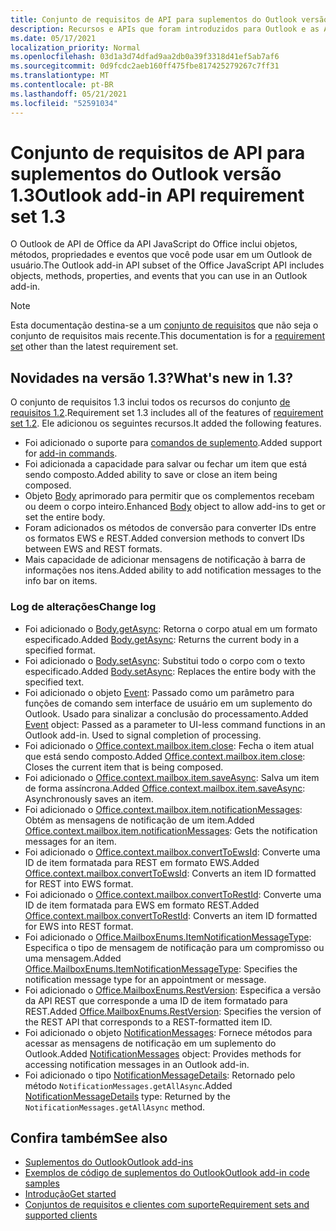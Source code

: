 ```yaml
---
title: Conjunto de requisitos de API para suplementos do Outlook versão 1.3
description: Recursos e APIs que foram introduzidos para Outlook e as APIs JavaScript Office como parte da API de Caixa de Correio 1.3.
ms.date: 05/17/2021
localization_priority: Normal
ms.openlocfilehash: 03d1a3d74dfad9aa2db0a39f3318d41ef5ab7af6
ms.sourcegitcommit: 0d9fcdc2aeb160ff475fbe817425279267c7ff31
ms.translationtype: MT
ms.contentlocale: pt-BR
ms.lasthandoff: 05/21/2021
ms.locfileid: "52591034"
---
```

# <a name="outlook-add-in-api-requirement-set-13"></a><span data-ttu-id="c27de-103">Conjunto de requisitos de API para suplementos do Outlook versão 1.3</span><span class="sxs-lookup"><span data-stu-id="c27de-103">Outlook add-in API requirement set 1.3</span></span>

<span data-ttu-id="c27de-104">O Outlook de API de Office da API JavaScript do Office inclui objetos, métodos, propriedades e eventos que você pode usar em um Outlook de usuário.</span><span class="sxs-lookup"><span data-stu-id="c27de-104">The Outlook add-in API subset of the Office JavaScript API includes objects, methods, properties, and events that you can use in an Outlook add-in.</span></span>

> [!NOTE]
> <span data-ttu-id="c27de-105">Esta documentação destina-se a um [conjunto de requisitos](../../requirement-sets/outlook-api-requirement-sets.md) que não seja o conjunto de requisitos mais recente.</span><span class="sxs-lookup"><span data-stu-id="c27de-105">This documentation is for a [requirement set](../../requirement-sets/outlook-api-requirement-sets.md) other than the latest requirement set.</span></span>

## <a name="whats-new-in-13"></a><span data-ttu-id="c27de-106">Novidades na versão 1.3?</span><span class="sxs-lookup"><span data-stu-id="c27de-106">What's new in 1.3?</span></span>

<span data-ttu-id="c27de-107">O conjunto de requisitos 1.3 inclui todos os recursos do conjunto [de requisitos 1.2](../requirement-set-1.2/outlook-requirement-set-1.2.md).</span><span class="sxs-lookup"><span data-stu-id="c27de-107">Requirement set 1.3 includes all of the features of [requirement set 1.2](../requirement-set-1.2/outlook-requirement-set-1.2.md).</span></span> <span data-ttu-id="c27de-108">Ele adicionou os seguintes recursos.</span><span class="sxs-lookup"><span data-stu-id="c27de-108">It added the following features.</span></span>

- <span data-ttu-id="c27de-109">Foi adicionado o suporte para [comandos de suplemento](../../../outlook/add-in-commands-for-outlook.md).</span><span class="sxs-lookup"><span data-stu-id="c27de-109">Added support for [add-in commands](../../../outlook/add-in-commands-for-outlook.md).</span></span>
- <span data-ttu-id="c27de-110">Foi adicionada a capacidade para salvar ou fechar um item que está sendo composto.</span><span class="sxs-lookup"><span data-stu-id="c27de-110">Added ability to save or close an item being composed.</span></span>
- <span data-ttu-id="c27de-111">Objeto [Body](/javascript/api/outlook/office.body?view=outlook-js-1.3&preserve-view=true) aprimorado para permitir que os complementos recebam ou deem o corpo inteiro.</span><span class="sxs-lookup"><span data-stu-id="c27de-111">Enhanced [Body](/javascript/api/outlook/office.body?view=outlook-js-1.3&preserve-view=true) object to allow add-ins to get or set the entire body.</span></span>
- <span data-ttu-id="c27de-112">Foram adicionados os métodos de conversão para converter IDs entre os formatos EWS e REST.</span><span class="sxs-lookup"><span data-stu-id="c27de-112">Added conversion methods to convert IDs between EWS and REST formats.</span></span>
- <span data-ttu-id="c27de-113">Mais capacidade de adicionar mensagens de notificação à barra de informações nos itens.</span><span class="sxs-lookup"><span data-stu-id="c27de-113">Added ability to add notification messages to the info bar on items.</span></span>

### <a name="change-log"></a><span data-ttu-id="c27de-114">Log de alterações</span><span class="sxs-lookup"><span data-stu-id="c27de-114">Change log</span></span>

- <span data-ttu-id="c27de-115">Foi adicionado o [Body.getAsync](/javascript/api/outlook/office.body?view=outlook-js-1.3&preserve-view=true#getasync-coerciontype--options--callback-): Retorna o corpo atual em um formato especificado.</span><span class="sxs-lookup"><span data-stu-id="c27de-115">Added [Body.getAsync](/javascript/api/outlook/office.body?view=outlook-js-1.3&preserve-view=true#getasync-coerciontype--options--callback-): Returns the current body in a specified format.</span></span>
- <span data-ttu-id="c27de-116">Foi adicionado o [Body.setAsync](/javascript/api/outlook/office.body?view=outlook-js-1.3&preserve-view=true#setasync-data--options--callback-): Substitui todo o corpo com o texto especificado.</span><span class="sxs-lookup"><span data-stu-id="c27de-116">Added [Body.setAsync](/javascript/api/outlook/office.body?view=outlook-js-1.3&preserve-view=true#setasync-data--options--callback-): Replaces the entire body with the specified text.</span></span>
- <span data-ttu-id="c27de-p102">Foi adicionado o objeto [Event](/javascript/api/office/office.addincommands.event): Passado como um parâmetro para funções de comando sem interface de usuário em um suplemento do Outlook. Usado para sinalizar a conclusão do processamento.</span><span class="sxs-lookup"><span data-stu-id="c27de-p102">Added [Event](/javascript/api/office/office.addincommands.event) object: Passed as a parameter to UI-less command functions in an Outlook add-in. Used to signal completion of processing.</span></span>
- <span data-ttu-id="c27de-119">Foi adicionado o [Office.context.mailbox.item.close](office.context.mailbox.item.md#methods): Fecha o item atual que está sendo composto.</span><span class="sxs-lookup"><span data-stu-id="c27de-119">Added [Office.context.mailbox.item.close](office.context.mailbox.item.md#methods): Closes the current item that is being composed.</span></span>
- <span data-ttu-id="c27de-120">Foi adicionado o [Office.context.mailbox.item.saveAsync](office.context.mailbox.item.md#methods): Salva um item de forma assíncrona.</span><span class="sxs-lookup"><span data-stu-id="c27de-120">Added [Office.context.mailbox.item.saveAsync](office.context.mailbox.item.md#methods): Asynchronously saves an item.</span></span>
- <span data-ttu-id="c27de-121">Foi adicionado o [Office.context.mailbox.item.notificationMessages](office.context.mailbox.item.md#properties): Obtém as mensagens de notificação de um item.</span><span class="sxs-lookup"><span data-stu-id="c27de-121">Added [Office.context.mailbox.item.notificationMessages](office.context.mailbox.item.md#properties): Gets the notification messages for an item.</span></span>
- <span data-ttu-id="c27de-122">Foi adicionado o [Office.context.mailbox.convertToEwsId](office.context.mailbox.md#methods): Converte uma ID de item formatada para REST em formato EWS.</span><span class="sxs-lookup"><span data-stu-id="c27de-122">Added [Office.context.mailbox.convertToEwsId](office.context.mailbox.md#methods): Converts an item ID formatted for REST into EWS format.</span></span>
- <span data-ttu-id="c27de-123">Foi adicionado o [Office.context.mailbox.convertToRestId](office.context.mailbox.md#methods): Converte uma ID de item formatada para EWS em formato REST.</span><span class="sxs-lookup"><span data-stu-id="c27de-123">Added [Office.context.mailbox.convertToRestId](office.context.mailbox.md#methods): Converts an item ID formatted for EWS into REST format.</span></span>
- <span data-ttu-id="c27de-124">Foi adicionado o [Office.MailboxEnums.ItemNotificationMessageType](/javascript/api/outlook/office.mailboxenums.itemnotificationmessagetype?view=outlook-js-1.3&preserve-view=true): Especifica o tipo de mensagem de notificação para um compromisso ou uma mensagem.</span><span class="sxs-lookup"><span data-stu-id="c27de-124">Added [Office.MailboxEnums.ItemNotificationMessageType](/javascript/api/outlook/office.mailboxenums.itemnotificationmessagetype?view=outlook-js-1.3&preserve-view=true): Specifies the notification message type for an appointment or message.</span></span>
- <span data-ttu-id="c27de-125">Foi adicionado o [Office.MailboxEnums.RestVersion](/javascript/api/outlook/office.mailboxenums.restversion?view=outlook-js-1.3&preserve-view=true): Especifica a versão da API REST que corresponde a uma ID de item formatado para REST.</span><span class="sxs-lookup"><span data-stu-id="c27de-125">Added [Office.MailboxEnums.RestVersion](/javascript/api/outlook/office.mailboxenums.restversion?view=outlook-js-1.3&preserve-view=true): Specifies the version of the REST API that corresponds to a REST-formatted item ID.</span></span>
- <span data-ttu-id="c27de-126">Foi adicionado o objeto [NotificationMessages](/javascript/api/outlook/office.notificationmessages?view=outlook-js-1.3&preserve-view=true): Fornece métodos para acessar as mensagens de notificação em um suplemento do Outlook.</span><span class="sxs-lookup"><span data-stu-id="c27de-126">Added [NotificationMessages](/javascript/api/outlook/office.notificationmessages?view=outlook-js-1.3&preserve-view=true) object: Provides methods for accessing notification messages in an Outlook add-in.</span></span>
- <span data-ttu-id="c27de-127">Foi adicionado o tipo [NotificationMessageDetails](/javascript/api/outlook/office.notificationmessagedetails?view=outlook-js-1.3&preserve-view=true): Retornado pelo método `NotificationMessages.getAllAsync`.</span><span class="sxs-lookup"><span data-stu-id="c27de-127">Added [NotificationMessageDetails](/javascript/api/outlook/office.notificationmessagedetails?view=outlook-js-1.3&preserve-view=true) type: Returned by the `NotificationMessages.getAllAsync` method.</span></span>

## <a name="see-also"></a><span data-ttu-id="c27de-128">Confira também</span><span class="sxs-lookup"><span data-stu-id="c27de-128">See also</span></span>

- [<span data-ttu-id="c27de-129">Suplementos do Outlook</span><span class="sxs-lookup"><span data-stu-id="c27de-129">Outlook add-ins</span></span>](../../../outlook/outlook-add-ins-overview.md)
- [<span data-ttu-id="c27de-130">Exemplos de código de suplementos do Outlook</span><span class="sxs-lookup"><span data-stu-id="c27de-130">Outlook add-in code samples</span></span>](https://developer.microsoft.com/outlook/gallery/?filterBy=Outlook,Samples,Add-ins)
- [<span data-ttu-id="c27de-131">Introdução</span><span class="sxs-lookup"><span data-stu-id="c27de-131">Get started</span></span>](../../../quickstarts/outlook-quickstart.md)
- [<span data-ttu-id="c27de-132">Conjuntos de requisitos e clientes com suporte</span><span class="sxs-lookup"><span data-stu-id="c27de-132">Requirement sets and supported clients</span></span>](../../requirement-sets/outlook-api-requirement-sets.md)
